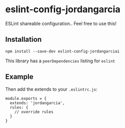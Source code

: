 # eslint-config-jordangarcia
ESLint shareable configuration.. Feel free to use this!

## Installation

`npm install --save-dev eslint-config-jordangarciai`

This library has a `peerDependencies` listing for `eslint`

## Example

Then add the extends to your `.eslintrc.js`:

```
module.exports = {
  extends: 'jordangarcia',
  rules: {
    // override rules
  }
}
```

